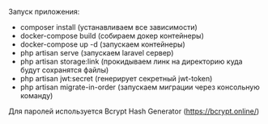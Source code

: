 Запуск приложения:
- composer install (устанавливаем все зависимости)
- docker-compose build (собираем докер контейнеры)
- docker-compose up -d (запускаем контейнеры)
- php artisan serve (запускаем laravel сервер)
- php artisan storage:link (прокидываем линк на директорию куда будут сохранятся файлы)
- php artisan jwt:secret (генерирует секретный jwt-token)
- php artisan migrate-in-order (запускаем миграции через консольную команду)

Для паролей используется Bcrypt Hash Generator (https://bcrypt.online/)
